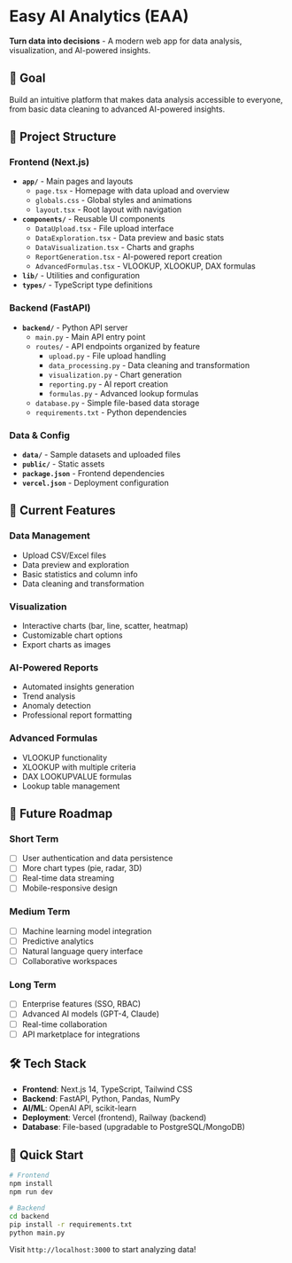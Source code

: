 # Easy AI Analytics (EAA)

**Turn data into decisions** - A modern web app for data analysis, visualization, and AI-powered insights.

## 🎯 Goal
Build an intuitive platform that makes data analysis accessible to everyone, from basic data cleaning to advanced AI-powered insights.

## 📁 Project Structure

### Frontend (Next.js)
- **`app/`** - Main pages and layouts
  - `page.tsx` - Homepage with data upload and overview
  - `globals.css` - Global styles and animations
  - `layout.tsx` - Root layout with navigation
- **`components/`** - Reusable UI components
  - `DataUpload.tsx` - File upload interface
  - `DataExploration.tsx` - Data preview and basic stats
  - `DataVisualization.tsx` - Charts and graphs
  - `ReportGeneration.tsx` - AI-powered report creation
  - `AdvancedFormulas.tsx` - VLOOKUP, XLOOKUP, DAX formulas
- **`lib/`** - Utilities and configuration
- **`types/`** - TypeScript type definitions

### Backend (FastAPI)
- **`backend/`** - Python API server
  - `main.py` - Main API entry point
  - `routes/` - API endpoints organized by feature
    - `upload.py` - File upload handling
    - `data_processing.py` - Data cleaning and transformation
    - `visualization.py` - Chart generation
    - `reporting.py` - AI report creation
    - `formulas.py` - Advanced lookup formulas
  - `database.py` - Simple file-based data storage
  - `requirements.txt` - Python dependencies

### Data & Config
- **`data/`** - Sample datasets and uploaded files
- **`public/`** - Static assets
- **`package.json`** - Frontend dependencies
- **`vercel.json`** - Deployment configuration

## 🚀 Current Features

### Data Management
- Upload CSV/Excel files
- Data preview and exploration
- Basic statistics and column info
- Data cleaning and transformation

### Visualization
- Interactive charts (bar, line, scatter, heatmap)
- Customizable chart options
- Export charts as images

### AI-Powered Reports
- Automated insights generation
- Trend analysis
- Anomaly detection
- Professional report formatting

### Advanced Formulas
- VLOOKUP functionality
- XLOOKUP with multiple criteria
- DAX LOOKUPVALUE formulas
- Lookup table management

## 🔮 Future Roadmap

### Short Term
- [ ] User authentication and data persistence
- [ ] More chart types (pie, radar, 3D)
- [ ] Real-time data streaming
- [ ] Mobile-responsive design

### Medium Term
- [ ] Machine learning model integration
- [ ] Predictive analytics
- [ ] Natural language query interface
- [ ] Collaborative workspaces

### Long Term
- [ ] Enterprise features (SSO, RBAC)
- [ ] Advanced AI models (GPT-4, Claude)
- [ ] Real-time collaboration
- [ ] API marketplace for integrations

## 🛠 Tech Stack
- **Frontend**: Next.js 14, TypeScript, Tailwind CSS
- **Backend**: FastAPI, Python, Pandas, NumPy
- **AI/ML**: OpenAI API, scikit-learn
- **Deployment**: Vercel (frontend), Railway (backend)
- **Database**: File-based (upgradable to PostgreSQL/MongoDB)

## 🚀 Quick Start
```bash
# Frontend
npm install
npm run dev

# Backend
cd backend
pip install -r requirements.txt
python main.py
```

Visit `http://localhost:3000` to start analyzing data! 